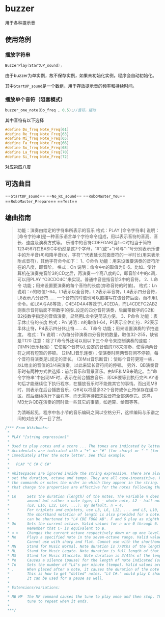 # buzzer

用于各种提示音

## 使用范例

### 播放字符串

```c
BuzzerPlay(StartUP_sound);
```
由于buzzer为单实例，故不保存实例，如果未初始化实例，程序会自动初始化。

其中`StartUP_sound`是一个数组，用于存放提示音的频率和持续时间。

### 播放单个音符（阻塞模式）

```c
buzzer_one_note(Do_freq , 0.5);//音符，延时
```

其中音符有以下选择

```c
#define Do_freq Note_Freq[61]
#define Re_freq Note_Freq[63]
#define Mi_freq Note_Freq[65]
#define Fa_freq Note_Freq[66]
#define So_freq Note_Freq[68]
#define La_freq Note_Freq[70]
#define Si_freq Note_Freq[72]
```

对应第四八度

## 可选曲目

==`StartUP_sound`==
==`No_RC_sound`==
==`RoboMaster_You`==
==`RoboMaster_Prepare`==
==`Test`==

## 编曲指南

> 功能：演奏由给定的字符串所表示的音乐 
> 格式：PLAY [命令字符串] 
> 说明：[命令字符串]是一种音乐语言单个字符命令组成，用以表示音符的音高、音长、速度及演奏方式等。 
> 乐谱中的音符CDEFGAB(当1=C时相当于简符1234567)在BASIC中仍然是这7个字母，“#”(或“+”)号与“-”号分别表示乐谱中的升半音(#)和降半音(b)，字符“.”代表延长前面音符的一半时长(用来表示附点音符)，其他字符命今如下： 
> 1、O命令 
> 功能：用来设置要演奏的音符所在的八度，即音阶。 
> 格式：On 
> 说明：命令中n的取值为0-6。比如．使计算机在演奏完音阶3的CD之后，再演奏一个高八度的C，即音阶4中的c调，可以用PLAY “O3CDO4C”来实现。普通中音是指音阶3中的音符。 
> 2、L命令 
> 功能；用来设置要演奏的每个音符的长度(亦称音符的时值)。 
> 格式：Ln 
> 说明：n的取值1-64，L1表示以全音符，L2表示半音符，L4表示四分音符，L8表示八分音符…… 
> 一个音符的时值也可以直接写在该音符后面，而不用L命令。如L8A与A8等效，C4E4D4A4等效于L4CEDA，而L4CDEFC2AB2则表示音符后面不带数字的按L设定的四分音符演奏，后面带数字的G2和B2按数字指定的音值演奏，显然用L命令更简洁方便。 
> 3、P命令 
> 功能：表示休止符的长度 
> 格式：Pn 
> 说明：n的取值1-64，P1表示全休止符．P2表示半休止符，P4表示四分休止符…… 
> 4、T命令 
> 功能；用来设置演奏的节拍速度。 
> 格式：Tn 
> 说明：n为每分钟演奏四分音符的数量，取值32-255，缺省是T120 
> 注意：除了T命令外还可以用以下三个命令来控制演奏的速度： 
> (1)MN(音乐标准)：它使每个音符以L设定的音值的7/8来演奏，使得两两音符之间有短暂的停顿。 
> (2)ML(音乐连奏)；使演奏时两两音符间不停顿，每个音符将演奏足L规定的音长。 
> (3)Ms(音乐断音)：使每个音符更短一些，以L给出的音值的3/4来演奏，以此来延长音符间的停顿。 
> 另外．QB演奏音乐时有两种方式供选择：前台音乐和背景音乐。由MF和MB来确定。当“命令字符串”中出现MF时，表示在前台插放音乐．即QB要等到执行完PLAY语句后才能继续往下执行程序，在播放音乐时不能做其它的事情。而出现MB时，则表示在后台播放音乐，QB可以将最多32个音符或休止符保存在缓冲区，然后继续执行下面程序，而无需等待把这些音符全部演奏完。这样，MB允许QB在演奏的同时做一些其它的事情，如运算、绘图等等。 
>
> 
>
> 为清晰起见，程序中各小节的音乐编码之间以空格分开，这样编码与乐谱之间的对应关系一目了然。
>
> 

```c
/*** From Wikibooks:
 *
 * PLAY "[string expression]"
 *
 * Used to play notes and a score ... The tones are indicated by letters A through G.
 * Accidentals are indicated with a "+" or "#" (for sharp) or "-" (for flat)
 * immediately after the note letter. See this example:
 *
 *   PLAY "C C# C C#"
 *
 * Whitespaces are ignored inside the string expression. There are also codes that
 * set the duration, octave and tempo. They are all case-insensitive. PLAY executes
 * the commands or notes the order in which they appear in the string. Any indicators
 * that change the properties are effective for the notes following that indicator.
 *
 * Ln     Sets the duration (length) of the notes. The variable n does not indicate an actual duration
 *        amount but rather a note type; L1 - whole note, L2 - half note, L4 - quarter note, etc.
 *        (L8, L16, L32, L64, ...). By default, n = 4.
 *        For triplets and quintets, use L3, L6, L12, ... and L5, L10, L20, ... series respectively.
 *        The shorthand notation of length is also provided for a note. For example, "L4 CDE L8 FG L4 AB"
 *        can be shortened to "L4 CDE F8G8 AB". F and G play as eighth notes while others play as quarter notes.
 * On     Sets the current octave. Valid values for n are 0 through 6. An octave begins with C and ends with B.
 *        Remember that C- is equivalent to B.
 * < >    Changes the current octave respectively down or up one level.
 * Nn     Plays a specified note in the seven-octave range. Valid values are from 0 to 84. (0 is a pause.)
 *        Cannot use with sharp and flat. Cannot use with the shorthand notation neither.
 * MN     Stand for Music Normal. Note duration is 7/8ths of the length indicated by Ln. It is the default mode.
 * ML     Stand for Music Legato. Note duration is full length of that indicated by Ln.
 * MS     Stand for Music Staccato. Note duration is 3/4ths of the length indicated by Ln.
 * Pn     Causes a silence (pause) for the length of note indicated (same as Ln).
 * Tn     Sets the number of "L4"s per minute (tempo). Valid values are from 32 to 255. The default value is T120.
 * .      When placed after a note, it causes the duration of the note to be 3/2 of the set duration.
 *        This is how to get "dotted" notes. "L4 C#." would play C sharp as a dotted quarter note.
 *        It can be used for a pause as well.
 *
 * Extensions/variations:
 *
 * MB MF  The MF command causes the tune to play once and then stop. The MB command causes the
 *        tune to repeat when it ends.
 *
 ***/
```

